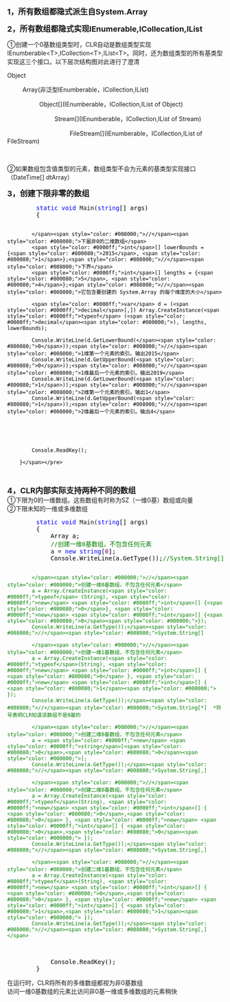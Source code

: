 <p><strong><span style="font-size: 18px;">1，所有数组都隐式派生自System.Array</span></strong></p>
<p><span style="font-size: 18px;"><strong>2，所有数组都隐式实现IEnumerable,ICollecation,IList</strong></span></p>
<p>①创建一个0基数组类型时，CLR自动是数组类型实现IEnumberable&lt;T&gt;,ICollection&lt;T&gt;,IList&lt;T&gt;。同时，还为数组类型的所有基类型实现这三个接口。以下层次结构图对此进行了澄清</p>
<p>Object</p>
<p>&nbsp;&nbsp;&nbsp;&nbsp;&nbsp;&nbsp;&nbsp;&nbsp; Array(非泛型IEnumberable，ICollection,IList)</p>
<p>&nbsp;&nbsp;&nbsp;&nbsp;&nbsp;&nbsp;&nbsp;&nbsp;&nbsp;&nbsp;&nbsp;&nbsp;&nbsp;&nbsp;&nbsp;&nbsp;&nbsp;&nbsp; Object[](IEnumberable，ICollection,IList of Object)</p>
<p>&nbsp;&nbsp;&nbsp;&nbsp;&nbsp;&nbsp;&nbsp;&nbsp;&nbsp;&nbsp;&nbsp;&nbsp;&nbsp;&nbsp;&nbsp;&nbsp;&nbsp;&nbsp;&nbsp;&nbsp;&nbsp;&nbsp;&nbsp;&nbsp;&nbsp;&nbsp;&nbsp; Stream[](IEnumberable，ICollection,IList of Stream)</p>
<p>&nbsp;&nbsp;&nbsp;&nbsp;&nbsp;&nbsp;&nbsp;&nbsp;&nbsp;&nbsp;&nbsp;&nbsp;&nbsp;&nbsp;&nbsp;&nbsp;&nbsp;&nbsp;&nbsp;&nbsp;&nbsp;&nbsp;&nbsp;&nbsp;&nbsp;&nbsp;&nbsp;&nbsp;&nbsp;&nbsp;&nbsp;&nbsp;&nbsp;&nbsp;&nbsp;&nbsp; FileStream[](IEnumberable，ICollection,IList of FileStream)</p>
<p>&nbsp;</p>
<p>②如果数组包含值类型的元素，数组类型不会为元素的基类型实现接口（DateTime[] dtArray）</p>
<p><strong><span style="font-size: 18px;">3，创建下限非零的数组</span></strong></p>
<div class="cnblogs_code">
<pre>        <span style="color: #0000ff;">static</span> <span style="color: #0000ff;">void</span> Main(<span style="color: #0000ff;">string</span><span style="color: #000000;">[] args)
        {

            </span><span style="color: #008000;">//</span><span style="color: #008000;">下届非0的二维数组</span>
            <span style="color: #0000ff;">int</span>[] lowerBounds = {<span style="color: #800080;">2015</span>, <span style="color: #800080;">1</span>};<span style="color: #008000;">//</span><span style="color: #008000;">下界</span>
            <span style="color: #0000ff;">int</span>[] lengths = {<span style="color: #800080;">5</span>, <span style="color: #800080;">4</span>};<span style="color: #008000;">//</span><span style="color: #008000;">它包含要创建的 System.Array 的每个维度的大小</span>

            <span style="color: #0000ff;">var</span> d = (<span style="color: #0000ff;">decimal</span>[,]) Array.CreateInstance(<span style="color: #0000ff;">typeof</span> (<span style="color: #0000ff;">decimal</span><span style="color: #000000;">), lengths, lowerBounds);

            Console.WriteLine(d.GetLowerBound(</span><span style="color: #800080;">0</span>));<span style="color: #008000;">//</span><span style="color: #008000;">1维第一个元素的索引。输出2015</span>
            Console.WriteLine(d.GetUpperBound(<span style="color: #800080;">0</span>));<span style="color: #008000;">//</span><span style="color: #008000;">1维最后一个元素的索引。输出2019</span>
            Console.WriteLine(d.GetLowerBound(<span style="color: #800080;">1</span>));<span style="color: #008000;">//</span><span style="color: #008000;">2维第一个元素的索引。输出1</span>
            Console.WriteLine(d.GetUpperBound(<span style="color: #800080;">1</span>));<span style="color: #008000;">//</span><span style="color: #008000;">2维最后一个元素的索引。输出4</span>
<span style="color: #000000;">

            Console.ReadKey();

        }</span></pre>
</div>
<p><strong><span style="font-size: 18px;">4，CLR内部实际支持两种不同的数组</span></strong><br />①下限为0的一维数组。这些数组有时称为SZ（一维0基）数组或向量<br />②下限未知的一维或多维数组</p>
<div class="cnblogs_code">
<pre>        <span style="color: #0000ff;">static</span> <span style="color: #0000ff;">void</span> Main(<span style="color: #0000ff;">string</span><span style="color: #000000;">[] args)
        {
            Array a;
            </span><span style="color: #008000;">//</span><span style="color: #008000;">创建一维0基数组，不包含任何元素</span>
            a = <span style="color: #0000ff;">new</span> <span style="color: #0000ff;">string</span>[<span style="color: #800080;">0</span><span style="color: #000000;">];
            Console.WriteLine(a.GetType());</span><span style="color: #008000;">//</span><span style="color: #008000;">System.String[]

            </span><span style="color: #008000;">//</span><span style="color: #008000;">创建一维0基数组，不包含任何元素</span>
            a = Array.CreateInstance(<span style="color: #0000ff;">typeof</span> (String), <span style="color: #0000ff;">new</span> <span style="color: #0000ff;">int</span>[] {<span style="color: #800080;">0</span>}, <span style="color: #0000ff;">new</span> <span style="color: #0000ff;">int</span>[] {<span style="color: #800080;">0</span><span style="color: #000000;">});
            Console.WriteLine(a.GetType());</span><span style="color: #008000;">//</span><span style="color: #008000;">System.String[]

            </span><span style="color: #008000;">//</span><span style="color: #008000;">创建一维1基数组，不包含任何元素</span>
            a = Array.CreateInstance(<span style="color: #0000ff;">typeof</span>(String), <span style="color: #0000ff;">new</span> <span style="color: #0000ff;">int</span>[] { <span style="color: #800080;">0</span> }, <span style="color: #0000ff;">new</span> <span style="color: #0000ff;">int</span>[] { <span style="color: #800080;">1</span><span style="color: #000000;"> });
            Console.WriteLine(a.GetType());</span><span style="color: #008000;">//</span><span style="color: #008000;">System.String[*]  *符号表明CLR知道该数组不是0基的

            </span><span style="color: #008000;">//</span><span style="color: #008000;">创建二维0基数组，不包含任何元素</span>
            a = <span style="color: #0000ff;">new</span> <span style="color: #0000ff;">string</span>[<span style="color: #800080;">0</span>,<span style="color: #800080;">0</span><span style="color: #000000;">];
            Console.WriteLine(a.GetType());</span><span style="color: #008000;">//</span><span style="color: #008000;">System.String[,]

            </span><span style="color: #008000;">//</span><span style="color: #008000;">创建二维0基数组，不包含任何元素</span>
            a = Array.CreateInstance(<span style="color: #0000ff;">typeof</span>(String), <span style="color: #0000ff;">new</span> <span style="color: #0000ff;">int</span>[] { <span style="color: #800080;">0</span>,<span style="color: #800080;">0</span> }, <span style="color: #0000ff;">new</span> <span style="color: #0000ff;">int</span>[] { <span style="color: #800080;">0</span>,<span style="color: #800080;">0</span><span style="color: #000000;"> });
            Console.WriteLine(a.GetType());</span><span style="color: #008000;">//</span><span style="color: #008000;">System.String[,]

            </span><span style="color: #008000;">//</span><span style="color: #008000;">创建二维1基数组，不包含任何元素</span>
            a = Array.CreateInstance(<span style="color: #0000ff;">typeof</span>(String), <span style="color: #0000ff;">new</span> <span style="color: #0000ff;">int</span>[] { <span style="color: #800080;">0</span>,<span style="color: #800080;">0</span> }, <span style="color: #0000ff;">new</span> <span style="color: #0000ff;">int</span>[] { <span style="color: #800080;">1</span>,<span style="color: #800080;">1</span><span style="color: #000000;"> });
            Console.WriteLine(a.GetType());</span><span style="color: #008000;">//</span><span style="color: #008000;">System.String[,]</span>
<span style="color: #000000;">
            Console.ReadKey();
        }</span></pre>
</div>
<p>在运行时，CLR将所有的多维数组都视为非0基数组<br />访问一维0基数组的元素比访问非0基一维或多维数组的元素稍快</p>